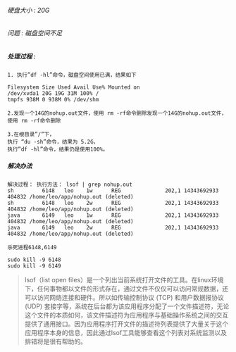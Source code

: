 ###### 硬盘大小 : 20G 
###### 问题 : 磁盘空间不足

##### 处理过程 : 

```
1. 执行”df -hl”命令，磁盘空间使用已满，结果如下

Filesystem Size Used Avail Use% Mounted on 
/dev/xvda1 20G 19G 31M 100% / 
tmpfs 938M 0 938M 0% /dev/shm

2.发现一个14G的nohup.out文件，使用 rm -rf命令删除发现一个14G的nohup.out文件，使用 rm -rf命令删除

3.在根目录”/”下， 
执行 “du -sh”命令，结果为 5.2G， 
执行”df -hl”命令，结果仍是使用100%。
```

#####  解决办法


```
解决过程： 执行方法： lsof | grep nohup.out
sh         6148   leo    1w      REG              202,1 14343692933  404832 /home/leo/app/nohup.out (deleted)
sh         6148   leo    2w      REG              202,1 14343692933  404832 /home/leo/app/nohup.out (deleted)
java       6149   leo    1w      REG              202,1 14343692933  404832 /home/leo/app/nohup.out (deleted)
java       6149   leo    2w      REG              202,1 14343692933  404832 /home/leo/app/nohup.out (deleted)
```


```
杀死进程6148,6149

sudo kill -9 6148 
sudo kill -9 6149
```


> lsof（list open files）是一个列出当前系统打开文件的工具。在linux环境下，任何事物都以文件的形式存在，通过文件不仅仅可以访问常规数据，还可以访问网络连接和硬件。所以如传输控制协议 (TCP) 和用户数据报协议 (UDP) 套接字等，系统在后台都为该应用程序分配了一个文件描述符，无论这个文件的本质如何，该文件描述符为应用程序与基础操作系统之间的交互提供了通用接口。因为应用程序打开文件的描述符列表提供了大量关于这个应用程序本身的信息，因此通过lsof工具能够查看这个列表对系统监测以及排错将是很有帮助的。





